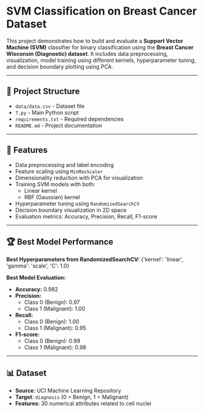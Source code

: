 # SVM Classification on Breast Cancer Dataset

This project demonstrates how to build and evaluate a **Support Vector Machine (SVM)** classifier for binary classification using the **Breast Cancer Wisconsin (Diagnostic) dataset**. It includes data preprocessing, visualization, model training using different kernels, hyperparameter tuning, and decision boundary plotting using PCA.

---

## 📂 Project Structure

- `data/data.csv` - Dataset file
- `7.py` - Main Python script
- `requirements.txt` - Required dependencies
- `README.md` - Project documentation

---

## 🚀 Features

- Data preprocessing and label encoding
- Feature scaling using `MinMaxScaler`
- Dimensionality reduction with PCA for visualization
- Training SVM models with both:
  - Linear kernel
  - RBF (Gaussian) kernel
- Hyperparameter tuning using `RandomizedSearchCV`
- Decision boundary visualization in 2D space
- Evaluation metrics: Accuracy, Precision, Recall, F1-score

---

## 🏆 Best Model Performance

**Best Hyperparameters from RandomizedSearchCV:**
{'kernel': 'linear', 'gamma': 'scale', 'C': 1.0}



**Best Model Evaluation:**

- **Accuracy:** 0.982
- **Precision:**
  - Class 0 (Benign): 0.97
  - Class 1 (Malignant): 1.00
- **Recall:**
  - Class 0 (Benign): 1.00
  - Class 1 (Malignant): 0.95
- **F1-score:**
  - Class 0 (Benign): 0.99
  - Class 1 (Malignant): 0.98

---

## 📊 Dataset

- **Source**: UCI Machine Learning Repository  
- **Target**: `diagnosis` (0 = Benign, 1 = Malignant)  
- **Features**: 30 numerical attributes related to cell nuclei
